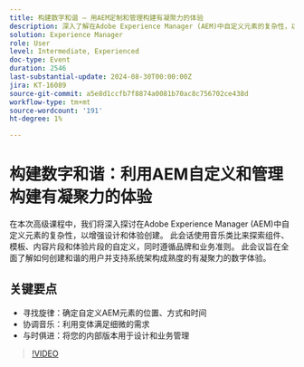```yaml
---
title: 构建数字和谐 — 用AEM定制和管理构建有凝聚力的体验
description: 深入了解在Adobe Experience Manager (AEM)中自定义元素的复杂性，以增强设计和体验创建。 此会话使用音乐类比来探索组件、模板、内容片段和体验片段的自定义，同时遵循品牌和业务准则。 此会议旨在全面了解如何创建和谐的用户并支持系统架构成熟度的有凝聚力的数字体验。
solution: Experience Manager
role: User
level: Intermediate, Experienced
doc-type: Event
duration: 2546
last-substantial-update: 2024-08-30T00:00:00Z
jira: KT-16089
source-git-commit: a5e8d1ccfb7f8874a0081b70ac8c756702ce438d
workflow-type: tm+mt
source-wordcount: '191'
ht-degree: 1%

---
```



# 构建数字和谐：利用AEM自定义和管理构建有凝聚力的体验

在本次高级课程中，我们将深入探讨在Adobe Experience Manager (AEM)中自定义元素的复杂性，以增强设计和体验创建。 此会话使用音乐类比来探索组件、模板、内容片段和体验片段的自定义，同时遵循品牌和业务准则。 此会议旨在全面了解如何创建和谐的用户并支持系统架构成熟度的有凝聚力的数字体验。

## 关键要点

* 寻找旋律：确定自定义AEM元素的位置、方式和时间
* 协调音乐：利用变体满足细微的需求
* 与时俱进：将您的内部版本用于设计和业务管理

>[!VIDEO](https://video.tv.adobe.com/v/3433162/?learn=on)
